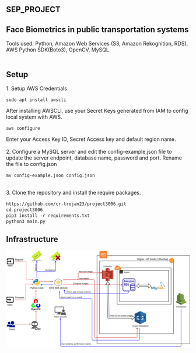 ## SEP_PROJECT
<h2>Face Biometrics in public transportation systems</h2>
Tools used: Python, Amazon Web Services (S3, Amazon Rekognition, RDS), AWS Python SDK(Boto3), OpenCV, MySQL<br><br>

## Setup
<p>
1. Setup AWS Credentials
  
  ```
  sudo apt install awscli
  ```

After installing AWSCLI, use your Secret Keys generated from IAM to config local system with AWS.
  
```
aws configure
```
  
Enter your Access Key ID, Secret Access key and default region name.<br>
<br>
2. Configure a MySQL server and edit the config-example.json file to update the server endpoint, database name, password and port. Rename the file to config.json
```
mv config-example.json config.json
```
<br>
3. Clone the repository and install the require packages.
  
```console
https://github.com/cr-trojan23/project3006.git
cd project3006
pip3 install -r requirements.txt
python3 main.py
```
  
</p>


## Infrastructure
![INFRA](https://raw.githubusercontent.com/cr-trojan23/project3006/cloud-based/infrastructure.png)

